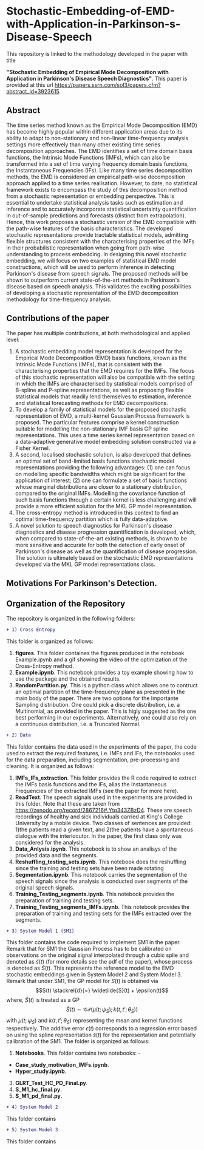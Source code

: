 # Stochastic-Embedding-of-EMD-with-Application-in-Parkinson-s-Disease-Speech
This repository is linked to the methodology developed in the paper with title

**"Stochastic Embedding of Empirical Mode Decomposition with Application in Parkinson's Disease Speech Diagnostics"**. This paper is provided at this url https://papers.ssrn.com/sol3/papers.cfm?abstract_id=3923615.

## **Abstract**

The time series method known as the Empirical Mode Decomposition (EMD) has become highly popular within different application areas due to its ability to adapt to non-stationary and non-linear time-frequency analysis settings more effectively than many other existing time series decomposition approaches. The EMD identifies a set of time domain basis functions, the Intrinsic Mode Functions (IMFs), which can also be transformed into a set of time varying frequency domain basis functions, the Instantaneous Frequencies (IFs). Like many time series decomposition methods, the EMD is considered an empirical path-wise decomposition approach applied to a time series realisation. However, to date, no statistical framework exists to encompass the study of this decomposition method from a stochastic representation or embedding perspective. This is essential to undertake statistical analysis tasks such as estimation and inference and to accurately incorporate statistical uncertainty quantification in out-of-sample predictions and forecasts (distinct from extrapolation). Hence, this work proposes a stochastic version of the EMD compatible with the path-wise features of the basis characteristics. The developed stochastic representations provide tractable statistical models, admitting flexible structures consistent with the characterising properties of the IMFs in their probabilistic representation when going from path-wise understanding to process embedding. In designing this novel stochastic embedding, we will focus on two examples of statistical EMD model constructions, which will be used to perform inference in detecting Parkinson's disease from speech signals. The proposed methods will be shown to outperform current state-of-the-art methods in Parkinson's disease based on speech analysis. This validates the exciting possibilities of developing a stochastic representation of the EMD decomposition methodology for time-frequency analysis.
  

## Contributions of the paper
The paper has multiple contributions, at both methodological and applied level:
1. A stochastic embedding model representation is developed for the Empirical Mode Decomposition (EMD) basis functions, known as the Intrinsic Mode Functions (IMFs), that is consistent with the characterising properties that the EMD requires for the IMFs. The focus of this stochastic representation will also be compatible with the setting in which the IMFs are characterised by statistical models comprised of B-spline and P-spline representations, as well as proposing flexible statistical models that readily lend themselves to estimation, inference and statistical forecasting methods for EMD decompositions.
2. To develop a family of statistical models for the proposed stochastic representation of EMD, a multi-kernel Gaussian Process framework is proposed. The particular features comprise a kernel construction suitable for modelling the non-stationary IMF basis GP spline representations. This uses a time series kernel representation based on a data-adaptive generative model embedding solution constructed via a Fisher Kernel. 
3. A second, localised stochastic solution, is also developed that defines an optimal set of band-limited basis functions stochastic model representations providing the following advantages: (1) one can focus on modelling specific bandwidths which might be significant for the application of interest; (2) one can formulate a set of basis functions whose marginal distributions are closer to a stationary distribution, compared to the original IMFs. Modelling the covariance function of such basis functions through a certain kernel is less challenging and will provide a more efficient solution for the MKL GP model representation.
4. The cross-entropy method is introduced in this context to find an optimal time-frequency partition which is fully data-adaptive. 
5. A novel solution to speech diagnostics for Parkinson's disease diagnostics and disease progression quantification is developed, which, when compared to state-of-the-art existing methods, is shown to be more sensitive and accurate for both the detection of early onset of Parkinson's disease as well as the quantification of disease progression. The solution is ultimately based on the stochastic EMD representations developed via the MKL GP model representations class.

## Motivations For Parkinson's Detection.

## Organization of the Repository
The repository is organized in the following folders:

```diff
+ 1) Cross Entropy 
```
This folder is organized as follows:
1.  **figures**. This folder containes the figures produced in the notebook Example.ipynb and a gif showing the video of the optimization of the Cross-Entropy method.
2. **Example.ipynb**. This notebook provides a toy example showing how to use the package and the obtained results.
3.  **RandomPartition.py**. This is a python class which allows one to contruct an optimal partition of the time-frequency plane as presented in the main body of the paper. There are two options for the Importante Sampling distribution. One could pick a discrete distribution, i.e. a Multinomial, as provided in the paper. This is higly suggested as the one best performing in our experiments. Alternatively, one could also rely on a continuous distribution, i.e. a Truncated Normal. 
```diff
+ 2) Data 
```
This folder contains the data used in the experiments of the paper, the code used to extract the required features, i.e. IMFs and IFs, the notebooks used for the data preparation, including segmentation, pre-processing and cleaning. It is organized as follows:
1. **IMFs_IFs_extraction**. This folder  provides the R code required to extract the IMFs basis functions and the IFs, alias the Instantaneous Frequencies of the extracted IMFs (see the paper for more here).
2. **ReadText**. The speech signals used in the experiments are provided in this folder. Note that these are taken from https://zenodo.org/record/2867216#.Ytq343ZBzD4. These are speech recordings of healthy and sick individuals carried at King's College University by a mobile device. Two classes of sentences are provided: 1)the patients read a given text, and 2)the patients have a spontaneous dialogue with the interlocutor. In the paper, the first class only was considered for the analysis.
3. **Data_Anlysis.ipynb**. This notebook is to show an analisys of the provided data and the segments.
4. **Reshuffling_testing_sets.ipynb**. This notebook does the reshuffling since the training and testing sets have been made rotating
5. **Segmentation.ipynb**. This notebook carries the segmentation of the speech signals since the analysis is conducted over segments of the original speech signals.
6. **Training_Testing_segments.ipynb**. This notebook provides the preparation of training and testing sets.
7. **Training_Testing_segments_IMFs.ipynb**. This notebook  provides the preparation of training and testing sets for the IMFs extracted over the segments.
```diff
+ 3) System Model 1 (SM1)
```
This folder contains the code required to implement SM1 in the paper.  
Remark that for SM1 the Gaussian Process has to be calibrated on observations on the original signal interpolated through a cubic splie and denoted as $\tilde{s}(t)$ (for more details see the pdf of the paper), whose process is denoted as $\widetilde{S}(t)$. This represents the reference model to the EMD stochastic embeddings given in System Model 2 and System Model 3. Remark that under SM1, the GP model for  $S(t)$ is obtained via $$S(t) \stackrel{d}{=} \widetilde{S}(t) + \epsilon(t)$$ where, $\widetilde{S}(t)$ is treated as a GP $$\tilde{S}(t)  \sim \mathcal{GP} \left( \mu(t; \psi_{\widetilde{S}} ); k(t,t'; \theta_{\widetilde{S}} )\right)$$ with $\mu(t; \psi_{\widetilde{S}}  )$ and $k( t,t'; \theta_{\widetilde{S}}  )$ representing the mean and kernel functions respectively. The additive error $\epsilon(t)$ corresponds to a regression error based on using the spline representation $\widetilde{s}(t)$ for the representation and potentially calibration of the SM1. 
The folder is organized as follows:
1. **Notebooks**. This folder contains two notebooks: -
 - **Case_study_motivation_IMFs.ipynb**.
 - **Hyper_study.ipynb**.
3. **GLRT_Test_HC_PD_Final.py**.
4. **S_M1_hc_final.py**.
5. **S_M1_pd_final.py**.


```diff
+ 4) System Model 2 
```
This folder contains

```diff
+ 5) System Model 3 
```
This folder contains















